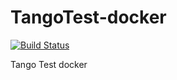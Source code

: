 # TangoTest-docker

[![Build Status](https://travis-ci.org/tango-controls/TangoTest-docker.svg?branch=master)](https://travis-ci.org/tango-controls/TangoTest-docker)

Tango Test docker
